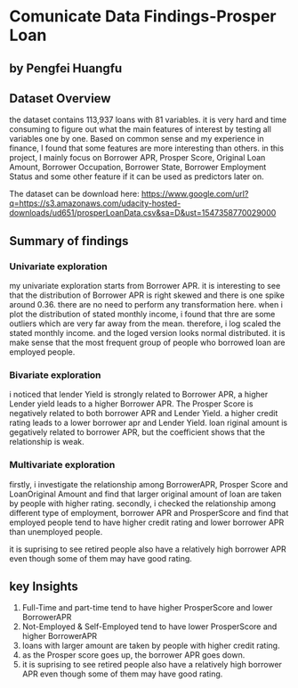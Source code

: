 # Comunicate Data Findings-Prosper Loan
## by Pengfei Huangfu
## Dataset Overview
the dataset contains 113,937 loans with 81 variables. it is very hard and time consuming to figure out what the main features of interest by testing all variables one by one. Based on common sense and my experience in finance, I found that some features are more interesting than others. in this project, I mainly focus on Borrower APR, Prosper Score, Original Loan Amount, Borrower Occupation, Borrower State, Borrower Employment Status and some other feature if it can be used as predictors later on. 

The dataset can be download here: https://www.google.com/url?q=https://s3.amazonaws.com/udacity-hosted-downloads/ud651/prosperLoanData.csv&sa=D&ust=1547358770029000

## Summary of findings
### Univariate exploration
my univariate exploration starts from Borrower APR. it is interesting to see that the distribution of Borrower APR is right skewed and there is one spike around 0.36. there are no need to perform any transformation here.
when i plot the distribution of stated monthly income, i found that thre are some outliers which are very far away from the mean. therefore, i log scaled the stated monthly income. and the loged version looks normal distributed.
it is make sense that the most frequent group of people who borrowed loan are employed people.

### Bivariate exploration
i noticed that lender Yield is strongly related to Borrower APR, a higher Lender yield leads to a higher Borrower APR.
The Prosper Score is negatively related to both borrower APR and Lender Yield. a higher credit rating leads to a lower borrower apr and Lender Yield.
loan riginal amount is gegatively related to borrower APR, but the coefficient shows that the relationship is weak.

### Multivariate exploration
firstly, i investigate the relationship among BorrowerAPR, Prosper Score and LoanOriginal Amount and find that larger original amount of loan are taken by people with higher rating.
secondly, i checked the relationship among different type of employment, borrower APR and ProsperScore and find that employed people tend to have higher credit rating and lower borrower APR than unemployed people.

it is suprising to see retired people also have a relatively high borrower APR even though some of them may have good rating.

## key Insights
1. Full-Time and part-time tend to have higher ProsperScore and lower BorrowerAPR
2. Not-Employed & Self-Employed tend to have lower ProsperScore and higher BorrowerAPR
3. loans with larger amount are taken by people with higher credit rating.
4. as the Prosper score goes up, the borrower APR goes down.
5. it is suprising to see retired people also have a relatively high borrower APR even though some of them may have good rating.


